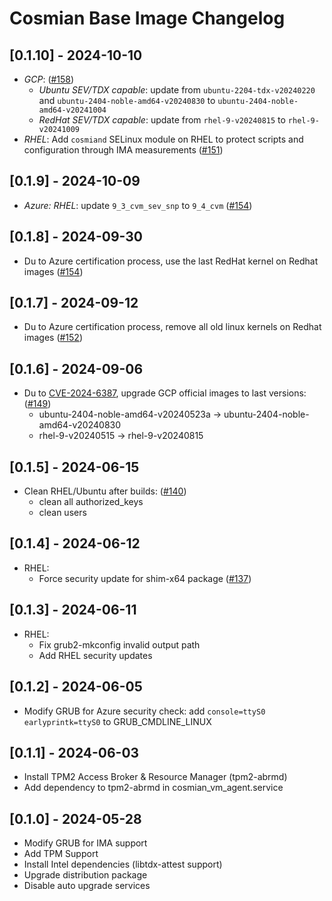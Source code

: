 # Cosmian Base Image Changelog

## [0.1.10] - 2024-10-10

- *GCP*: ([#158](https://github.com/Cosmian/cosmian_vm/pull/158))
  - *Ubuntu SEV/TDX capable*: update from `ubuntu-2204-tdx-v20240220` and `ubuntu-2404-noble-amd64-v20240830` to `ubuntu-2404-noble-amd64-v20241004`
  - *RedHat SEV/TDX capable*: update from `rhel-9-v20240815` to `rhel-9-v20241009`
- *RHEL*: Add `cosmiand` SELinux module on RHEL to protect scripts and configuration through IMA measurements ([#151](https://github.com/Cosmian/cosmian_vm/pull/151))

## [0.1.9] - 2024-10-09

- *Azure: RHEL*: update `9_3_cvm_sev_snp` to `9_4_cvm` ([#154](https://github.com/Cosmian/cosmian_vm/pull/154))

## [0.1.8] - 2024-09-30

- Du to Azure certification process, use the last RedHat kernel on Redhat images ([#154](https://github.com/Cosmian/cosmian_vm/pull/154))

## [0.1.7] - 2024-09-12

- Du to Azure certification process, remove all old linux kernels on Redhat images ([#152](https://github.com/Cosmian/cosmian_vm/pull/152))

## [0.1.6] - 2024-09-06

- Du to [CVE-2024-6387](https://ubuntu.com/security/CVE-2024-6387), upgrade GCP official images to last versions: ([#149](https://github.com/Cosmian/cosmian_vm/pull/149))
  - ubuntu-2404-noble-amd64-v20240523a -> ubuntu-2404-noble-amd64-v20240830
  - rhel-9-v20240515 -> rhel-9-v20240815

## [0.1.5] - 2024-06-15

- Clean RHEL/Ubuntu after builds: ([#140](https://github.com/Cosmian/cosmian_vm/pull/140))
  - clean all authorized_keys
  - clean users

## [0.1.4] - 2024-06-12

- RHEL:
  - Force security update for shim-x64 package ([#137](https://github.com/Cosmian/cosmian_vm/pull/137))

## [0.1.3] - 2024-06-11

- RHEL:
  - Fix grub2-mkconfig invalid output path
  - Add RHEL security updates

## [0.1.2] - 2024-06-05

- Modify GRUB for Azure security check: add `console=ttyS0 earlyprintk=ttyS0` to GRUB_CMDLINE_LINUX

## [0.1.1] - 2024-06-03

- Install TPM2 Access Broker & Resource Manager (tpm2-abrmd)
- Add dependency to tpm2-abrmd in cosmian_vm_agent.service

## [0.1.0] - 2024-05-28

- Modify GRUB for IMA support
- Add TPM Support
- Install Intel dependencies (libtdx-attest support)
- Upgrade distribution package
- Disable auto upgrade services
